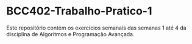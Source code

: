 # BCC402-Trabalho-Pratico-1
Este repositório contém os exercícios semanais das semanas 1 até 4 da disciplina de Algoritmos e Programação Avançada.
